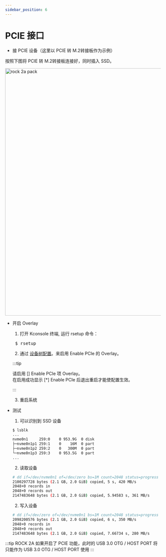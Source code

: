 ```yaml
---
sidebar_position: 6
---
```


# PCIE 接口

- 接 PCIE 设备（这里以 PCIE 转 M.2转接板作为示例）

按照下图将 PCIE 转 M.2转接板连接好，同时插入 SSD。

<img src="/img/rock2a/rock-2a-pcie.webp" width="800" alt="rock 2a pack" />

- 开启 Overlay

  1. 打开 Kconsole 终端, 运行 rsetup 命令：

  <pre> $ rsetup </pre>

  2. 通过 [设备树配置](/rock2/rock2a/radxa-os/rsetup.md)。来启用 Enable PCIe 的 Overlay。

  :::tip

  请启用 [] Enable PCIe 项 Overlay。<br/>
  在启用成功显示 [*] Enable PCIe 后退出重启才能使配置生效。

  :::

  3. 重启系统

- 测试

  1. 可以识别到 SSD 设备

  ```bash
  $ lsblk
  ...
  nvme0n1     259:0    0 953.9G  0 disk
  ├─nvme0n1p1 259:1    0    16M  0 part
  ├─nvme0n1p2 259:2    0   300M  0 part
  └─nvme0n1p3 259:3    0 953.5G  0 part
  ...
  ```

  2. 读取设备

  ```bash
  # dd if=/dev/nvme0n1 of=/dev/zero bs=1M count=2048 status=progress
  2100297728 bytes (2.1 GB, 2.0 GiB) copied, 5 s, 420 MB/s
  2048+0 records in
  2048+0 records out
  2147483648 bytes (2.1 GB, 2.0 GiB) copied, 5.94583 s, 361 MB/s
  ```

  2. 写入设备

  ```bash
  # dd if=/dev/zero of=/dev/nvme0n1 bs=1M count=2048 status=progress
  2098200576 bytes (2.1 GB, 2.0 GiB) copied, 6 s, 350 MB/s
  2048+0 records in
  2048+0 records out
  2147483648 bytes (2.1 GB, 2.0 GiB) copied, 7.66734 s, 280 MB/s
  ```

:::tip
ROCK 2A 如果开启了 PCIE 功能，此时的 USB 3.0 OTG / HOST PORT 将只能作为 USB 3.0 OTG / HOST PORT 使用
:::
